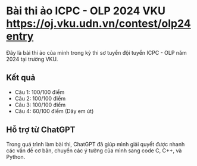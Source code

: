 # Bài thi ảo ICPC - OLP 2024 VKU https://oj.vku.udn.vn/contest/olp24entry

Đây là bài thi ảo của mình trong kỳ thi sơ tuyển đội tuyển ICPC - OLP năm 2024 tại trường VKU.

## Kết quả

- Câu 1: 100/100 điểm
- Câu 2: 100/100 điểm
- Câu 3: 100/100 điểm
- Câu 4: 60/100 điểm (Dãy em út)

## Hỗ trợ từ ChatGPT

Trong quá trình làm bài thi, ChatGPT đã giúp mình giải quyết được nhanh các vấn đề cơ bản, chuyển các ý tưởng của mình sang code C, C++, và Python.


